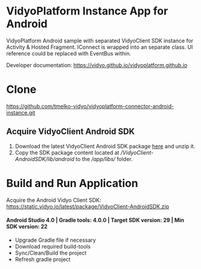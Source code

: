 # VidyoPlatform Instance App for Android
VidyoPlatform Android sample with separated VidyoClient SDK instance for Activity & Hosted Fragment. IConnect is wrapped into an separate class. UI reference could be replaced with EventBus within.

Developer documentation: https://vidyo.github.io/vidyoplatform.github.io

# Clone
https://github.com/tmelko-vidyo/vidyoplatform-connector-android-instance.git

## Acquire VidyoClient Android SDK

1. Download the latest VidyoClient Android SDK package [here](https://static.vidyo.io/latest/package/VidyoClient-AndroidSDK.zip) and unzip it.
2. Copy the SDK package content located at */VidyoClient-AndroidSDK/lib/android* to the */app/libs/* folder.

# Build and Run Application

Acquire the Android Vidyo Client SDK: https://static.vidyo.io/latest/package/VidyoClient-AndroidSDK.zip

#### Android Studio 4.0 | Gradle tools: 4.0.0 | Target SDK version: 29 | Min SDK version: 22

- Upgrade Gradle file if necessary
- Download required build-tools
- Sync/Clean/Build the project
- Refresh gradle project
